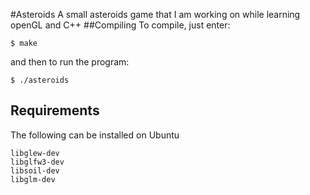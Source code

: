 #Asteroids
A small asteroids game that I am working on while learning openGL and C++
##Compiling
To compile, just enter:

    $ make

and then to run the program:

    $ ./asteroids

## Requirements
The following can be installed on Ubuntu

    libglew-dev
    libglfw3-dev
    libsoil-dev
    libglm-dev
